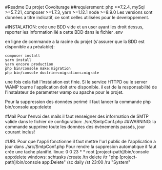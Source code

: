 #Readme Du projet Covoiturage
##requierement: php >=7.2.4, mySql >=5.7.21, composer >=1.7.3, yarn >=1.12.1 node >=8.9.0
Les versions sont données a titre indicatif, ce sont celles utilisées pour le developpement.

#INSTALATION:
crée une BDD vide et un user ayant les droit dessus, reporter les information lié a cette BDD dans le fichier .env

en ligne de commande a la racine du projet (s'assurer que la BDD est disponible au préalable):


	composer install
	yarn install
	yarn encore production
	php bin/console make:migration
	php bin/console doctrine:migrations:migrate

une fois cela fait l'instalation est finie. Si le service HTTPD ou le server WAMP tourne l'application doit etre disponible.
il est de la responsabilité de l'instalateur de parametrer wamp ou apache pour le projet.


Pour la suppression des données perimé il faut lancer la commande
php bin/console app:delete

#Mail
Pour l'envoi des mails il faut renseigner des information de SMTP valide dans le fichier de configuration: ./src/SmtpConf.php
##WARNING: la commande supprime toute les données des événements passés, jour courant inclus!

#URL
Pour que l'appli fonctionne il faut mettre l'url public de l'application a jour dans ./src/SmtpConf.php
Pour rendre la suppresion automatique il faut crée une tache planifié.
linux:
0 0 23 * * root [project-path]/bin/console app:delete
windows:
schtasks /create /tn delete /tr "php [project-path]/bin/console app:Delete" /sc daily /st 23:00 /ru "System"